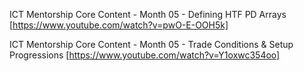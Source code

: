 ICT Mentorship Core Content - Month 05 - Defining HTF PD Arrays [https://www.youtube.com/watch?v=pwO-E-OOH5k]   

ICT Mentorship Core Content - Month 05 - Trade Conditions & Setup Progressions [https://www.youtube.com/watch?v=Y1oxwc354oo]  

